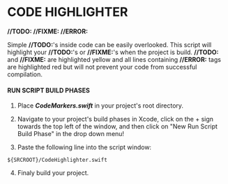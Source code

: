 # CODE HIGHLIGHTER

**//TODO:   //FIXME:   //ERROR:**

Simple **//TODO:**'s inside code can be easily overlooked. This script will highlight your **//TODO:**'s or **//FIXME:**'s when the project is build.
**//TODO:** and **//FIXME:** are highlighted yellow and all lines containing **//ERROR:** tags are highlighted red but will not prevent your code from successful compilation.

#### RUN SCRIPT BUILD PHASES

1. Place ___CodeMarkers.swift___ in your project's root directory.

2. Navigate to your project's build phases in Xcode, click on the + sign towards the top left of the window, and then click on "New Run Script Build Phase" in the drop down menu!

3. Paste the following line into the script window: 

  ```
  ${SRCROOT}/CodeHighlighter.swift
  ```

4. Finaly build your project. 


